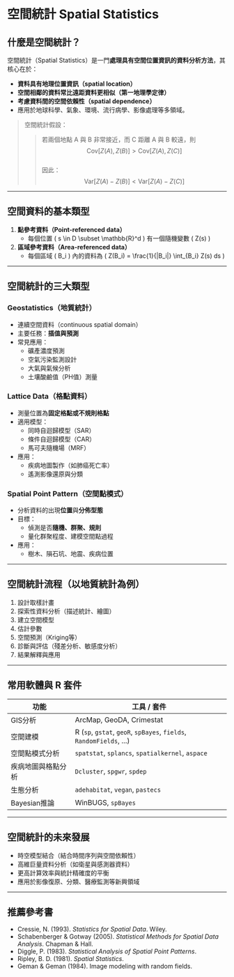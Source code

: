 # 空間統計 Spatial Statistics
## 什麼是空間統計？

空間統計（Spatial Statistics）是一門**處理具有空間位置資訊的資料分析方法**，其核心在於：

- **資料具有地理位置資訊（spatial location）**
- **空間相鄰的資料常比遠距資料更相似（第一地理學定律）**
- **考慮資料間的空間依賴性（spatial dependence）**  
- 應用於地球科學、氣象、環境、流行病學、影像處理等多領域。

> 空間統計假設：  
> > 若兩個地點 A 與 B 非常接近，而 C 距離 A 與 B 較遠，則  
> > $$ \text{Cov}[Z(A), Z(B)] > \text{Cov}[Z(A), Z(C)] $$  
> > 因此：  
> > $$ \text{Var}[Z(A)-Z(B)] < \text{Var}[Z(A)-Z(C)] $$

---

## 空間資料的基本類型

1. **點參考資料（Point-referenced data）**  
   - 每個位置 \( s \in D \subset \mathbb{R}^d \) 有一個隨機變數 \( Z(s) \)
2. **區域參考資料（Area-referenced data）**  
   - 每個區域 \( B_i \) 內的資料為 \( Z(B_i) = \frac{1}{|B_i|} \int_{B_i} Z(s) ds \)

---

## 空間統計的三大類型

### Geostatistics（地質統計）

- 連續空間資料（continuous spatial domain）
- 主要任務：**插值與預測**
- 常見應用：
  - 礦產濃度預測
  - 空氣污染監測設計
  - 大氣與氣候分析
  - 土壤酸鹼值（PH值）測量

### Lattice Data（格點資料）

- 測量位置為**固定格點或不規則格點**
- 適用模型：
  - 同時自迴歸模型（SAR）
  - 條件自迴歸模型（CAR）
  - 馬可夫隨機場（MRF）
- 應用：
  - 疾病地圖製作（如肺癌死亡率）
  - 遙測影像還原與分類

### Spatial Point Pattern（空間點模式）

- 分析資料的出現**位置**與**分佈型態**
- 目標：
  - 偵測是否**隨機、群聚、規則**
  - 量化群聚程度、建模空間點過程
- 應用：
  - 樹木、隕石坑、地震、疾病位置

---

## 空間統計流程（以地質統計為例）

1. 設計取樣計畫  
2. 探索性資料分析（描述統計、繪圖）  
3. 建立空間模型  
4. 估計參數  
5. 空間預測（Kriging等）  
6. 診斷與評估（殘差分析、敏感度分析）  
7. 結果解釋與應用

---

## 常用軟體與 R 套件

| 功能 | 工具 / 套件 |
|------|--------------|
| GIS分析 | ArcMap, GeoDA, Crimestat |
| 空間建模 | R (`sp`, `gstat`, `geoR`, `spBayes`, `fields`, `RandomFields`, ...) |
| 空間點模式分析 | `spatstat`, `splancs`, `spatialkernel`, `aspace` |
| 疾病地圖與格點分析 | `Dcluster`, `spgwr`, `spdep` |
| 生態分析 | `adehabitat`, `vegan`, `pastecs` |
| Bayesian推論 | WinBUGS, `spBayes` |

---

## 空間統計的未來發展

- 時空模型結合（結合時間序列與空間依賴性）
- 高維巨量資料分析（如衛星與感測器資料）
- 更高計算效率與統計精確度的平衡
- 應用於影像復原、分類、醫療監測等新興領域

---

## 推薦參考書

- Cressie, N. (1993). *Statistics for Spatial Data*. Wiley.  
- Schabenberger & Gotway (2005). *Statistical Methods for Spatial Data Analysis*. Chapman & Hall.  
- Diggle, P. (1983). *Statistical Analysis of Spatial Point Patterns*.  
- Ripley, B. D. (1981). *Spatial Statistics*.  
- Geman & Geman (1984). Image modeling with random fields.
